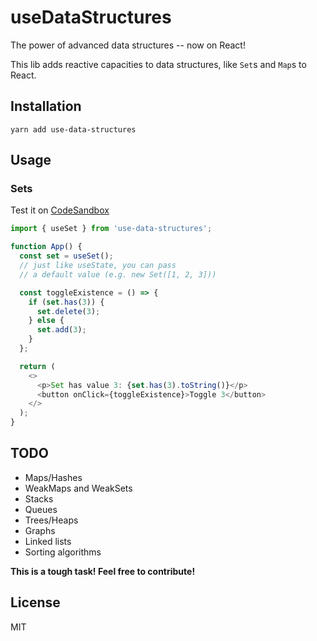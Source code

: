 # useDataStructures

The power of advanced data structures -- now on React!

This lib adds reactive capacities to data structures, like `Set`s and `Map`s to React.

## Installation

`yarn add use-data-structures`

## Usage

### Sets

Test it on [CodeSandbox](https://codesandbox.io/s/quizzical-fermi-4jwue)

```js
import { useSet } from 'use-data-structures';

function App() {
  const set = useSet();
  // just like useState, you can pass
  // a default value (e.g. new Set([1, 2, 3]))

  const toggleExistence = () => {
    if (set.has(3)) {
      set.delete(3);
    } else {
      set.add(3);
    }
  };

  return (
    <>
      <p>Set has value 3: {set.has(3).toString()}</p>
      <button onClick={toggleExistence}>Toggle 3</button>
    </>
  );
}
```

## TODO

- Maps/Hashes
- WeakMaps and WeakSets
- Stacks
- Queues
- Trees/Heaps
- Graphs
- Linked lists
- Sorting algorithms

**This is a tough task! Feel free to contribute!**

## License

MIT

